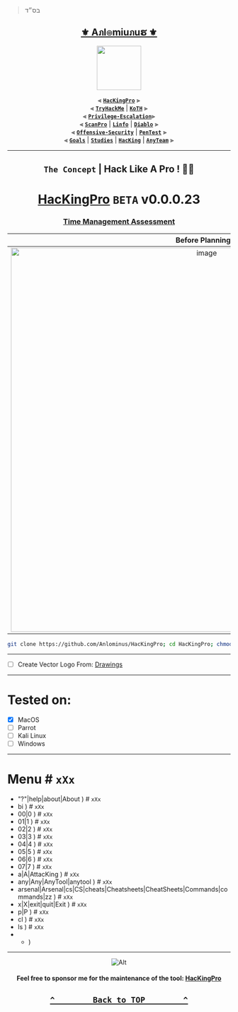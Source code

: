 > בס״ד
<div align="center">

<h2 align="center"><a href="https://github.com/Anlominus">⚜️ Aภl๏miuภuຮ ⚜️</a></h2>

<img align="center" width="100" src="https://user-images.githubusercontent.com/51442719/172729066-1293d382-4a31-4f03-8c23-ab0ea5f611a0.png">

⫷ [**`HacKingPro`**](https://github.com/Anlominus/HacKingPro) ⫸
<br>
⫷ [**`TryHackMe`**](https://github.com/Anlominus/TryHackMe) | [**`KoTH`**](https://github.com/Anlominus/TryHackMe/tree/main/King%20of%20the%20Hill/KoTH) ⫸
<br>
⫷ [**`Privilege-Escalation`**](https://github.com/Anlominus/Privilege-Escalation)⫸
<br>
⫷ [**`ScanPro`**](https://github.com/Anlominus/ScanPro) | [**`Linfo`**](https://github.com/Anlominus/Linfo) | [**`Diablo`**](https://github.com/Anlominus/Diablo) ⫸
<br>
⫷ [**`Offensive-Security`**](https://github.com/Anlominus/Offensive-Security) | [**`PenTest`**](https://github.com/Anlominus/PenTest) ⫸
<br>
⫷ [**`Goals`**](https://github.com/Anlominus/Goals) | [**`Studies`**](https://github.com/Anlominus/Studies) | [**`HacKing`**](https://github.com/Anlominus/HacKing) | [**`AnyTeam`**](https://github.com/Anlominus/AnyTeam) ⫸
<br>

</div>

---

<div align="center">

## `The Concept` | Hack Like A Pro ! 👋🏼
# [HacKingPro](https://github.com/Anlominus/HacKingPro) `BETA` v0.0.0.23
### [Time Management Assessment](https://github.com/Anlominus/HacKingPro/tree/main/Goals#readme)


Before Planning | After Planning
:---:|:---:
<img width="868" alt="image" src="https://user-images.githubusercontent.com/51442719/182556211-76047a2f-29a1-4781-a9a8-794f04abcdad.png"> | <img width="849" alt="image" src="https://user-images.githubusercontent.com/51442719/182556307-6c96ab91-fa58-41b1-98a7-aa4332599500.png">



```bash
git clone https://github.com/Anlominus/HacKingPro; cd HacKingPro; chmod +x HacKingPro; ./HacKingPro
```

</div>

---

- [ ] Create Vector Logo From: [Drawings](https://github.com/Anlominus/Drawings)

---

# Tested on:
- [x] MacOS
- [ ] Parrot
- [ ] Kali Linux
- [ ] Windows

---

# Menu # ` xXx `
- "?"|help|about|About ) # ` xXx `
- bi ) # ` xXx `
- 00|0 ) # ` xXx `
- 01|1 ) # ` xXx `
- 02|2 ) # ` xXx `
- 03|3 ) # ` xXx `
- 04|4 ) # ` xXx `
- 05|5 ) # ` xXx `
- 06|6 ) # ` xXx `
- 07|7 ) # ` xXx `
- a|A|AttacKing ) # ` xXx `
- any|Any|AnyTool|anytool ) # ` xXx `
- arsenal|Arsenal|cs|CS|cheats|Cheatsheets|CheatSheets|Commands|commands|zz ) # ` xXx `
- x|X|exit|quit|Exit ) # ` xXx `
- p|P ) # ` xXx `
- cl ) # ` xXx `
- ls ) # ` xXx `
- * )

---

<div align="center">

![Alt](https://repobeats.axiom.co/api/embed/fc0848f26074f3b91e5236ae960338faa3d9fb1e.svg "Repobeats analytics image")

<h4> Feel free to sponsor me for the maintenance of the tool: <a href="https://github.com/Anlominus/HacKingPro">HacKingPro</a> </h4>

</div>

<h2 align="center">

  **[`^        Back to TOP        ^`](#)**

</h2>
